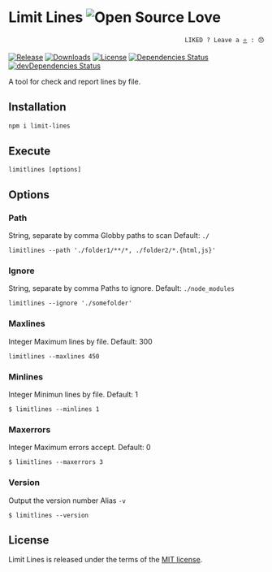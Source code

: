 # Limit Lines ![Open Source Love](https://badges.frapsoft.com/os/v3/open-source.svg?v=103)

<p align="right">
  <code>LIKED ? Leave a <a href="https://github.com/tiagoporto/limit-lines">⭐</a> : 😞</code>
</p>

[![Release](https://img.shields.io/npm/v/limit-lines.svg?style=flat-square&label=release)](https://github.com/tiagoporto/limit-lines/releases)
[![Downloads](https://img.shields.io/npm/dt/limit-lines.svg?style=flat-square)](https://www.npmjs.com/package/limit-lines)
[![License](https://img.shields.io/github/license/tiagoporto/limit-lines.svg?style=flat-square)](https://raw.githubusercontent.com/tiagoporto/limit-lines/master/LICENSE)
[![Dependencies Status](https://img.shields.io/david/tiagoporto/limit-lines.svg?style=flat-square)](https://david-dm.org/tiagoporto/limit-lines)
[![devDependencies Status](https://img.shields.io/david/dev/tiagoporto/limit-lines.svg?style=flat-square)](https://david-dm.org/tiagoporto/limit-lines#info=devDependencies)
<!-- [![Build Status](https://img.shields.io/travis/tiagoporto/limit-lines.svg?style=flat-square&logo=travis)](https://travis-ci.org/tiagoporto/limit-lines) -->
<!-- [![Coverage Status](https://img.shields.io/coveralls/tiagoporto/limit-lines.svg)](https://coveralls.io/github/tiagoporto/limit-lines) -->


A tool for check and report lines by file.

## Installation
```sh
npm i limit-lines
```


## Execute
```
limitlines [options]
```


## Options

### Path
String, separate by comma
Globby paths to scan Default: `./`
```
limitlines --path './folder1/**/*, ./folder2/*.{html,js}'
```

### Ignore
String, separate by comma
Paths to ignore. Default: `./node_modules`
```
limitlines --ignore './somefolder'
```

### Maxlines
Integer
Maximum lines by file. Default: 300
```
limitlines --maxlines 450
```

### Minlines
Integer
Minimun lines by file. Default: 1
```
$ limitlines --minlines 1
```

### Maxerrors
Integer
Maximum errors accept. Default: 0
```
$ limitlines --maxerrors 3
```

### Version
Output the version number
Alias `-v`

```
$ limitlines --version
```



## License

Limit Lines is released under the terms of the [MIT license](https://github.com/tiagoporto/limit-lines/blob/master/LICENSE).
